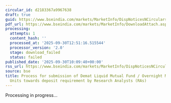 ```yaml
---
circular_id: d2183367a9967638
draft: true
guid: https://www.bseindia.com/markets/MarketInfo/DispNoticesNCirculars.aspx?Noticeid={31C44D50-2493-42BF-8127-D7F07240EADA}&noticeno=20250930-19&dt=09/30/2025&icount=19&totcount=55&flag=0
pdf_url: https://www.bseindia.com/markets/MarketInfo/DownloadAttach.aspx?id=20250930-19&attachedId=
processing:
  attempts: 1
  content_hash: ''
  processed_at: '2025-09-30T12:51:16.515544'
  processor_version: '2.0'
  stage: download_failed
  status: failed
published_date: '2025-09-30T10:09:40+00:00'
rss_url: https://www.bseindia.com/markets/MarketInfo/DispNoticesNCirculars.aspx?Noticeid={31C44D50-2493-42BF-8127-D7F07240EADA}&noticeno=20250930-19&dt=09/30/2025&icount=19&totcount=55&flag=0
source: bse
title: Process for submission of Demat Liquid Mutual Fund / Overnight Mutual Fund
  Units towards deposit requirement by Research Analysts (RAs)
---
```


Processing in progress...